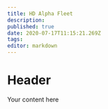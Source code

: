 ```yaml
---
title: HD Alpha Fleet
description: 
published: true
date: 2020-07-17T11:15:21.269Z
tags: 
editor: markdown
---
```


# Header
Your content here